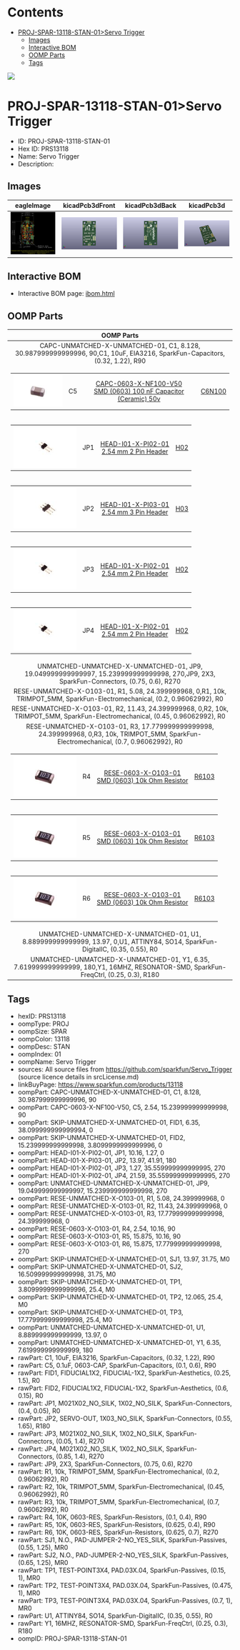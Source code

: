 



Contents
========

* [PROJ-SPAR-13118-STAN-01>Servo Trigger](#proj-spar-13118-stan-01servo-trigger)
	* [Images](#images)
	* [Interactive BOM](#interactive-bom)
	* [OOMP Parts](#oomp-parts)
	* [Tags](#tags)
  
![][im]
# PROJ-SPAR-13118-STAN-01>Servo Trigger

- ID: PROJ-SPAR-13118-STAN-01
- Hex ID: PRS13118
- Name: Servo Trigger
- Description: 

## Images
  
  

|eagleImage|kicadPcb3dFront|kicadPcb3dBack|kicadPcb3d|
| :---: | :---: | :---: | :---: |
|[![eagleImage](eagleImage_140.png)](eagleImage_600.png)|[![kicadPcb3dFront](kicadPcb3dFront_140.png)](kicadPcb3dFront_600.png)|[![kicadPcb3dBack](kicadPcb3dBack_140.png)](kicadPcb3dBack_600.png)|[![kicadPcb3d](kicadPcb3d_140.png)](kicadPcb3d_600.png)|

## Interactive BOM

- Interactive BOM page: [ibom.html](kicad/bom/ibom.html)

## OOMP Parts
  

|OOMP Parts|
| :---: |
|CAPC-UNMATCHED-X-UNMATCHED-01, C1, 8.128, 30.987999999999996, 90,C1, 10uF, EIA3216, SparkFun-Capacitors, (0.32, 1.22), R90|
|<table><tr><td>![CAPC-0603-X-NF100-V50](https://raw.githubusercontent.com/oomlout/oomlout_OOMP_parts/main/CAPC-0603-X-NF100-V50/image_140.jpg)</td><td> C5</td><td>[CAPC-0603-X-NF100-V50<br>SMD (0603) 100 nF Capacitor (Ceramic) 50v](https://github.com/oomlout/oomlout_OOMP_parts/tree/main/CAPC-0603-X-NF100-V50/)</td><td>[C6N100](https://github.com/oomlout/oomlout_OOMP_parts/tree/main/CAPC-0603-X-NF100-V50/)</td></tr></table>|
|<table><tr><td>![HEAD-I01-X-PI02-01](https://raw.githubusercontent.com/oomlout/oomlout_OOMP_parts/main/HEAD-I01-X-PI02-01/image_140.jpg)</td><td> JP1</td><td>[HEAD-I01-X-PI02-01<br>2.54 mm 2 Pin Header](https://github.com/oomlout/oomlout_OOMP_parts/tree/main/HEAD-I01-X-PI02-01/)</td><td>[H02](https://github.com/oomlout/oomlout_OOMP_parts/tree/main/HEAD-I01-X-PI02-01/)</td></tr></table>|
|<table><tr><td>![HEAD-I01-X-PI03-01](https://raw.githubusercontent.com/oomlout/oomlout_OOMP_parts/main/HEAD-I01-X-PI03-01/image_140.jpg)</td><td> JP2</td><td>[HEAD-I01-X-PI03-01<br>2.54 mm 3 Pin Header](https://github.com/oomlout/oomlout_OOMP_parts/tree/main/HEAD-I01-X-PI03-01/)</td><td>[H03](https://github.com/oomlout/oomlout_OOMP_parts/tree/main/HEAD-I01-X-PI03-01/)</td></tr></table>|
|<table><tr><td>![HEAD-I01-X-PI02-01](https://raw.githubusercontent.com/oomlout/oomlout_OOMP_parts/main/HEAD-I01-X-PI02-01/image_140.jpg)</td><td> JP3</td><td>[HEAD-I01-X-PI02-01<br>2.54 mm 2 Pin Header](https://github.com/oomlout/oomlout_OOMP_parts/tree/main/HEAD-I01-X-PI02-01/)</td><td>[H02](https://github.com/oomlout/oomlout_OOMP_parts/tree/main/HEAD-I01-X-PI02-01/)</td></tr></table>|
|<table><tr><td>![HEAD-I01-X-PI02-01](https://raw.githubusercontent.com/oomlout/oomlout_OOMP_parts/main/HEAD-I01-X-PI02-01/image_140.jpg)</td><td> JP4</td><td>[HEAD-I01-X-PI02-01<br>2.54 mm 2 Pin Header](https://github.com/oomlout/oomlout_OOMP_parts/tree/main/HEAD-I01-X-PI02-01/)</td><td>[H02](https://github.com/oomlout/oomlout_OOMP_parts/tree/main/HEAD-I01-X-PI02-01/)</td></tr></table>|
|UNMATCHED-UNMATCHED-X-UNMATCHED-01, JP9, 19.049999999999997, 15.239999999999998, 270,JP9, 2X3, SparkFun-Connectors, (0.75, 0.6), R270|
|RESE-UNMATCHED-X-O103-01, R1, 5.08, 24.399999968, 0,R1, 10k, TRIMPOT_5MM, SparkFun-Electromechanical, (0.2, 0.96062992), R0|
|RESE-UNMATCHED-X-O103-01, R2, 11.43, 24.399999968, 0,R2, 10k, TRIMPOT_5MM, SparkFun-Electromechanical, (0.45, 0.96062992), R0|
|RESE-UNMATCHED-X-O103-01, R3, 17.779999999999998, 24.399999968, 0,R3, 10k, TRIMPOT_5MM, SparkFun-Electromechanical, (0.7, 0.96062992), R0|
|<table><tr><td>![RESE-0603-X-O103-01](https://raw.githubusercontent.com/oomlout/oomlout_OOMP_parts/main/RESE-0603-X-O103-01/image_140.jpg)</td><td> R4</td><td>[RESE-0603-X-O103-01<br>SMD (0603) 10k Ohm Resistor](https://github.com/oomlout/oomlout_OOMP_parts/tree/main/RESE-0603-X-O103-01/)</td><td>[R6103](https://github.com/oomlout/oomlout_OOMP_parts/tree/main/RESE-0603-X-O103-01/)</td></tr></table>|
|<table><tr><td>![RESE-0603-X-O103-01](https://raw.githubusercontent.com/oomlout/oomlout_OOMP_parts/main/RESE-0603-X-O103-01/image_140.jpg)</td><td> R5</td><td>[RESE-0603-X-O103-01<br>SMD (0603) 10k Ohm Resistor](https://github.com/oomlout/oomlout_OOMP_parts/tree/main/RESE-0603-X-O103-01/)</td><td>[R6103](https://github.com/oomlout/oomlout_OOMP_parts/tree/main/RESE-0603-X-O103-01/)</td></tr></table>|
|<table><tr><td>![RESE-0603-X-O103-01](https://raw.githubusercontent.com/oomlout/oomlout_OOMP_parts/main/RESE-0603-X-O103-01/image_140.jpg)</td><td> R6</td><td>[RESE-0603-X-O103-01<br>SMD (0603) 10k Ohm Resistor](https://github.com/oomlout/oomlout_OOMP_parts/tree/main/RESE-0603-X-O103-01/)</td><td>[R6103](https://github.com/oomlout/oomlout_OOMP_parts/tree/main/RESE-0603-X-O103-01/)</td></tr></table>|
|UNMATCHED-UNMATCHED-X-UNMATCHED-01, U1, 8.889999999999999, 13.97, 0,U1, ATTINY84, SO14, SparkFun-DigitalIC, (0.35, 0.55), R0|
|UNMATCHED-UNMATCHED-X-UNMATCHED-01, Y1, 6.35, 7.619999999999999, 180,Y1, 16MHZ, RESONATOR-SMD, SparkFun-FreqCtrl, (0.25, 0.3), R180|

## Tags

- hexID: PRS13118
- oompType: PROJ
- oompSize: SPAR
- oompColor: 13118
- oompDesc: STAN
- oompIndex: 01
- oompName: Servo Trigger
- sources: All source files from https://github.com/sparkfun/Servo_Trigger (source licence details in srcLicense.md)
- linkBuyPage: https://www.sparkfun.com/products/13118
- oompPart: CAPC-UNMATCHED-X-UNMATCHED-01, C1, 8.128, 30.987999999999996, 90
- oompPart: CAPC-0603-X-NF100-V50, C5, 2.54, 15.239999999999998, 90
- oompPart: SKIP-UNMATCHED-X-UNMATCHED-01, FID1, 6.35, 38.099999999999994, 0
- oompPart: SKIP-UNMATCHED-X-UNMATCHED-01, FID2, 15.239999999999998, 3.8099999999999996, 0
- oompPart: HEAD-I01-X-PI02-01, JP1, 10.16, 1.27, 0
- oompPart: HEAD-I01-X-PI03-01, JP2, 13.97, 41.91, 180
- oompPart: HEAD-I01-X-PI02-01, JP3, 1.27, 35.559999999999995, 270
- oompPart: HEAD-I01-X-PI02-01, JP4, 21.59, 35.559999999999995, 270
- oompPart: UNMATCHED-UNMATCHED-X-UNMATCHED-01, JP9, 19.049999999999997, 15.239999999999998, 270
- oompPart: RESE-UNMATCHED-X-O103-01, R1, 5.08, 24.399999968, 0
- oompPart: RESE-UNMATCHED-X-O103-01, R2, 11.43, 24.399999968, 0
- oompPart: RESE-UNMATCHED-X-O103-01, R3, 17.779999999999998, 24.399999968, 0
- oompPart: RESE-0603-X-O103-01, R4, 2.54, 10.16, 90
- oompPart: RESE-0603-X-O103-01, R5, 15.875, 10.16, 90
- oompPart: RESE-0603-X-O103-01, R6, 15.875, 17.779999999999998, 270
- oompPart: SKIP-UNMATCHED-X-UNMATCHED-01, SJ1, 13.97, 31.75, M0
- oompPart: SKIP-UNMATCHED-X-UNMATCHED-01, SJ2, 16.509999999999998, 31.75, M0
- oompPart: SKIP-UNMATCHED-X-UNMATCHED-01, TP1, 3.8099999999999996, 25.4, M0
- oompPart: SKIP-UNMATCHED-X-UNMATCHED-01, TP2, 12.065, 25.4, M0
- oompPart: SKIP-UNMATCHED-X-UNMATCHED-01, TP3, 17.779999999999998, 25.4, M0
- oompPart: UNMATCHED-UNMATCHED-X-UNMATCHED-01, U1, 8.889999999999999, 13.97, 0
- oompPart: UNMATCHED-UNMATCHED-X-UNMATCHED-01, Y1, 6.35, 7.619999999999999, 180
- rawPart: C1, 10uF, EIA3216, SparkFun-Capacitors, (0.32, 1.22), R90
- rawPart: C5, 0.1uF, 0603-CAP, SparkFun-Capacitors, (0.1, 0.6), R90
- rawPart: FID1, FIDUCIAL1X2, FIDUCIAL-1X2, SparkFun-Aesthetics, (0.25, 1.5), R0
- rawPart: FID2, FIDUCIAL1X2, FIDUCIAL-1X2, SparkFun-Aesthetics, (0.6, 0.15), R0
- rawPart: JP1, M021X02_NO_SILK, 1X02_NO_SILK, SparkFun-Connectors, (0.4, 0.05), R0
- rawPart: JP2, SERVO-OUT, 1X03_NO_SILK, SparkFun-Connectors, (0.55, 1.65), R180
- rawPart: JP3, M021X02_NO_SILK, 1X02_NO_SILK, SparkFun-Connectors, (0.05, 1.4), R270
- rawPart: JP4, M021X02_NO_SILK, 1X02_NO_SILK, SparkFun-Connectors, (0.85, 1.4), R270
- rawPart: JP9, 2X3, SparkFun-Connectors, (0.75, 0.6), R270
- rawPart: R1, 10k, TRIMPOT_5MM, SparkFun-Electromechanical, (0.2, 0.96062992), R0
- rawPart: R2, 10k, TRIMPOT_5MM, SparkFun-Electromechanical, (0.45, 0.96062992), R0
- rawPart: R3, 10k, TRIMPOT_5MM, SparkFun-Electromechanical, (0.7, 0.96062992), R0
- rawPart: R4, 10K, 0603-RES, SparkFun-Resistors, (0.1, 0.4), R90
- rawPart: R5, 10K, 0603-RES, SparkFun-Resistors, (0.625, 0.4), R90
- rawPart: R6, 10K, 0603-RES, SparkFun-Resistors, (0.625, 0.7), R270
- rawPart: SJ1, N.O., PAD-JUMPER-2-NO_YES_SILK, SparkFun-Passives, (0.55, 1.25), MR0
- rawPart: SJ2, N.O., PAD-JUMPER-2-NO_YES_SILK, SparkFun-Passives, (0.65, 1.25), MR0
- rawPart: TP1, TEST-POINT3X4, PAD.03X.04, SparkFun-Passives, (0.15, 1), MR0
- rawPart: TP2, TEST-POINT3X4, PAD.03X.04, SparkFun-Passives, (0.475, 1), MR0
- rawPart: TP3, TEST-POINT3X4, PAD.03X.04, SparkFun-Passives, (0.7, 1), MR0
- rawPart: U1, ATTINY84, SO14, SparkFun-DigitalIC, (0.35, 0.55), R0
- rawPart: Y1, 16MHZ, RESONATOR-SMD, SparkFun-FreqCtrl, (0.25, 0.3), R180
- oompID: PROJ-SPAR-13118-STAN-01



[im]: kicadPcb3d_450.png
